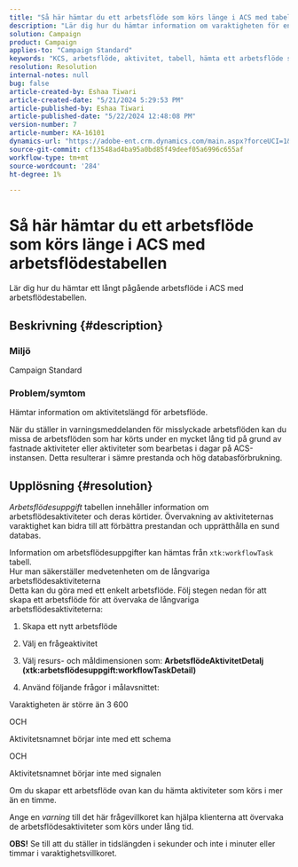 ```yaml
---
title: "Så här hämtar du ett arbetsflöde som körs länge i ACS med tabellen workflowTask"
description: "Lär dig hur du hämtar information om varaktigheten för en arbetsflödesuppgift."
solution: Campaign
product: Campaign
applies-to: "Campaign Standard"
keywords: "KCS, arbetsflöde, aktivitet, tabell, hämta ett arbetsflöde som körs länge, prestanda, ACS"
resolution: Resolution
internal-notes: null
bug: false
article-created-by: Eshaa Tiwari
article-created-date: "5/21/2024 5:29:53 PM"
article-published-by: Eshaa Tiwari
article-published-date: "5/22/2024 12:48:08 PM"
version-number: 7
article-number: KA-16101
dynamics-url: "https://adobe-ent.crm.dynamics.com/main.aspx?forceUCI=1&pagetype=entityrecord&etn=knowledgearticle&id=59ca2cba-9717-ef11-9f8a-6045bd006793"
source-git-commit: cf13548ad4ba95a0bd85f49deef05a6996c655af
workflow-type: tm+mt
source-wordcount: '284'
ht-degree: 1%

---
```


# Så här hämtar du ett arbetsflöde som körs länge i ACS med arbetsflödestabellen


Lär dig hur du hämtar ett långt pågående arbetsflöde i ACS med arbetsflödestabellen.

## Beskrivning {#description}


### <b>Miljö</b>

Campaign Standard

### <b>Problem/symtom</b>

Hämtar information om aktivitetslängd för arbetsflöde.

När du ställer in varningsmeddelanden för misslyckade arbetsflöden kan du missa de arbetsflöden som har körts under en mycket lång tid på grund av fastnade aktiviteter eller aktiviteter som bearbetas i dagar på ACS-instansen. Detta resulterar i sämre prestanda och hög databasförbrukning.


## Upplösning {#resolution}


*Arbetsflödesuppgift* tabellen innehåller information om arbetsflödesaktiviteter och deras körtider. Övervakning av aktiviteternas varaktighet kan bidra till att förbättra prestandan och upprätthålla en sund databas.

Information om arbetsflödesuppgifter kan hämtas från `xtk:workflowTask` tabell.
<br>Hur man säkerställer medvetenheten om de långvariga arbetsflödesaktiviteterna<br>
Detta kan du göra med ett enkelt arbetsflöde. Följ stegen nedan för att skapa ett arbetsflöde för att övervaka de långvariga arbetsflödesaktiviteterna:

1. Skapa ett nytt arbetsflöde

2. Välj en frågeaktivitet

3. Välj resurs- och måldimensionen som: <b>ArbetsflödeAktivitetDetalj</b> <b>(xtk:arbetsflödesuppgift:workflowTaskDetail)</b>

4. Använd följande frågor i målavsnittet:

Varaktigheten är större än 3 600

OCH

Aktivitetsnamnet börjar inte med ett schema

OCH

Aktivitetsnamnet börjar inte med signalen



Om du skapar ett arbetsflöde ovan kan du hämta aktiviteter som körs i mer än en timme.

Ange en *varning* till det här frågevillkoret kan hjälpa klienterna att övervaka de arbetsflödesaktiviteter som körs under lång tid.

<b>OBS!</b> Se till att du ställer in tidslängden i sekunder och inte i minuter eller timmar i varaktighetsvillkoret.
